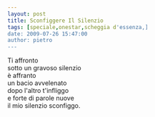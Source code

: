 ```yaml
---
layout: post
title: Sconfiggere Il Silenzio
tags: [speciale,onestar,scheggia d'essenza,]
date: 2009-07-26 15:47:00
author: pietro
---
```

Ti affronto<br/>sotto un gravoso silenzio<br/>è affranto<br/>un bacio avvelenato<br/>dopo l'altro t'infliggo<br/>e forte di parole nuove<br/>il mio silenzio sconfiggo.
